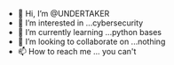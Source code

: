 - 👋 Hi, I’m @UNDERTAKER
- 👀 I’m interested in ...cybersecurity
- 🌱 I’m currently learning ...python bases
- 💞️ I’m looking to collaborate on ...nothing
- 📫 How to reach me ... you can't

<!---
UNDERTAKER is a ✨ special ✨ repository because its `README.md` (this file) appears on your GitHub profile.
You can click the Preview link to take a look at your changes.
--->
